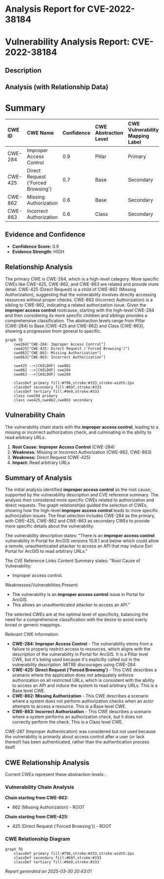 # Analysis Report for CVE-2022-38184

# Vulnerability Analysis Report: CVE-2022-38184

## Description



## Analysis (with Relationship Data)

# Summary
| CWE ID  | CWE Name                                                                 | Confidence | CWE Abstraction Level | CWE Vulnerability Mapping Label | CWE-Vulnerability Mapping Notes |
| :-------- | :----------------------------------------------------------------------- | :---------- | :---------------------- | :------------------------------ | :------------------------------ |
| CWE-284 | Improper Access Control                                                  | 0.9         | Pillar                  | Primary                         | Discouraged                     |
| CWE-425 | Direct Request ('Forced Browsing')                                     | 0.7         | Base                    | Secondary                       | Allowed                         |
| CWE-862 | Missing Authorization                                                  | 0.6         | Base                    | Secondary                       | Allowed |
| CWE-863 | Incorrect Authorization                                                  | 0.6         | Class                    | Secondary                       | Allowed-with-Review |

## Evidence and Confidence

*   **Confidence Score:** 0.9
*   **Evidence Strength:** HIGH

## Relationship Analysis
The primary CWE is CWE-284, which is a high-level category. More specific CWEs like CWE-425, CWE-862, and CWE-863 are related and provide more detail. CWE-425 (Direct Request) is a child of CWE-862 (Missing Authorization), suggesting that the vulnerability involves directly accessing resources without proper checks. CWE-863 (Incorrect Authorization) is a sibling to CWE-862, indicating a related authorization issue. Given the **improper access control** rootcause, starting with the high-level CWE-284 and then considering its more specific children and siblings provides a comprehensive classification. The abstraction levels range from Pillar (CWE-284) to Base (CWE-425 and CWE-862) and Class (CWE-863), showing a progression from general to specific.

```mermaid
graph TD
    cwe284["CWE-284: Improper Access Control"]
    cwe425["CWE-425: Direct Request ('Forced Browsing')"]
    cwe862["CWE-862: Missing Authorization"]
    cwe863["CWE-863: Incorrect Authorization"]
    
    cwe425 -->|CHILDOF| cwe862
    cwe862 -->|CHILDOF| cwe284
    cwe863 -->|CHILDOF| cwe284
    
    classDef primary fill:#f96,stroke:#333,stroke-width:2px
    classDef secondary fill:#69f,stroke:#333
    classDef tertiary fill:#9e9,stroke:#333
    class cwe284 primary
    class cwe425,cwe862,cwe863 secondary
```

## Vulnerability Chain
The vulnerability chain starts with the **improper access control**, leading to a missing or incorrect authorization check, and culminating in the ability to read arbitrary URLs.

1.  **Root Cause:** **Improper Access Control** (CWE-284)
2.  **Weakness:** Missing or Incorrect Authorization (CWE-862, CWE-863)
3.  **Weakness:** Direct Request (CWE-425)
4.  **Impact:** Read arbitrary URLs

## Summary of Analysis
The initial analysis identified **improper access control** as the root cause, supported by the vulnerability description and CVE reference summary. The analysis then considered more specific CWEs related to authorization and direct requests. The graph relationships guided the selection of CWEs, showing how the high-level **improper access control** leads to more specific authorization issues. The final selection includes CWE-284 as the primary, with CWE-425, CWE-862 and CWE-863 as secondary CWEs to provide more specific details about the vulnerability.

The vulnerability description states: "There is an **improper access control** vulnerability in Portal for ArcGIS versions 10.8.1 and below which could allow a remote, unauthenticated attacker to access an API that may induce Esri Portal for ArcGIS to read arbitrary URLs."

The CVE Reference Links Content Summary states:
"Root Cause of Vulnerability:
- Improper access control.

Weaknesses/Vulnerabilities Present:
- The vulnerability is an **improper access control** issue in Portal for ArcGIS.
- This allows an unauthenticated attacker to access an API."

The selected CWEs are at the optimal level of specificity, balancing the need for a comprehensive classification with the desire to avoid overly broad or generic mappings.

Relevant CWE Information:

*   **CWE-284: Improper Access Control** - The vulnerability stems from a failure to properly restrict access to resources, which aligns with the description of the vulnerability in Portal for ArcGIS. It is a Pillar level CWE, but it's being used because it's explicitly called out in the vulnerability description. MITRE discourages using CWE-284.
*   **CWE-425: Direct Request ('Forced Browsing')** - This CWE describes a scenario where the application does not adequately enforce authorization on all restricted URLs, which is consistent with the ability to access an API and induce the system to read arbitrary URLs. This is a Base level CWE.
*   **CWE-862: Missing Authorization** - This CWE describes a scenario where a system does not perform authorization checks when an actor attempts to access a resource. This is a Base level CWE.
*   **CWE-863: Incorrect Authorization** - This CWE describes a scenario where a system performs an authorization check, but it does not correctly perform the check. This is a Class level CWE.

CWE-287 (Improper Authentication) was considered but not used because the vulnerability is primarily about access control after a user (or lack thereof) has been authenticated, rather than the authentication process itself.


## CWE Relationship Analysis

Current CWEs represent these abstraction levels: .


### Vulnerability Chain Analysis

**Chain starting from CWE-862:**
- 862 (Missing Authorization) - ROOT


**Chain starting from CWE-425:**
- 425 (Direct Request ('Forced Browsing')) - ROOT



### CWE Relationship Diagram

```mermaid
graph TD
    classDef primary fill:#f96,stroke:#333,stroke-width:2px
    classDef secondary fill:#69f,stroke:#333
    classDef tertiary fill:#9e9,stroke:#333
```



*Report generated on 2025-03-30 20:43:01*
